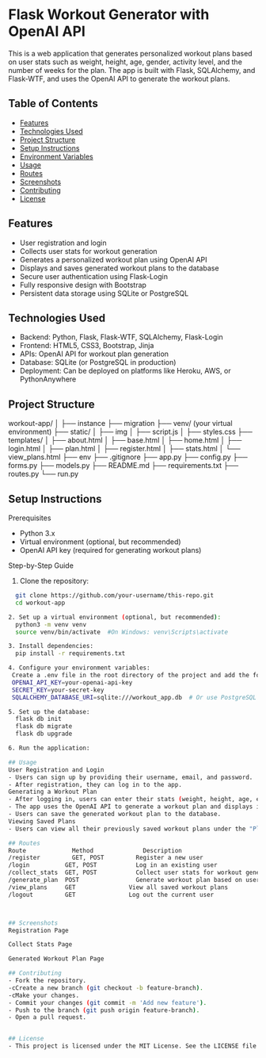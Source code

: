 # Flask Workout Generator with OpenAI API

This is a web application that generates personalized workout plans based on user stats such as weight, height, age, gender, activity level, and the number of weeks for the plan. The app is built with Flask, SQLAlchemy, and Flask-WTF, and uses the OpenAI API to generate the workout plans.

## Table of Contents

- [Features](#features)
- [Technologies Used](#technologies-used)
- [Project Structure](#project-structure)
- [Setup Instructions](#setup-instructions)
- [Environment Variables](#environment-variables)
- [Usage](#usage)
- [Routes](#routes)
- [Screenshots](#screenshots)
- [Contributing](#contributing)
- [License](#license)

## Features

- User registration and login
- Collects user stats for workout generation
- Generates a personalized workout plan using OpenAI API
- Displays and saves generated workout plans to the database
- Secure user authentication using Flask-Login
- Fully responsive design with Bootstrap
- Persistent data storage using SQLite or PostgreSQL

## Technologies Used
- Backend: Python, Flask, Flask-WTF, SQLAlchemy, Flask-Login
- Frontend: HTML5, CSS3, Bootstrap, Jinja
- APIs: OpenAI API for workout plan generation
- Database: SQLite (or PostgreSQL in production)
- Deployment: Can be deployed on platforms like Heroku, AWS, or PythonAnywhere



## Project Structure

workout-app/
│
├── instance
├── migration
├── venv/  (your virtual environment)
├── static/
│   ├── img
│   ├── script.js
│   ├── styles.css
├── templates/
│   ├── about.html
│   ├── base.html
│   ├── home.html
│   ├── login.html
│   ├── plan.html
│   ├── register.html
│   ├── stats.html
│   └── view_plans.html
├── env
├── .gitignore
├── app.py
├── config.py
├── forms.py
├── models.py
├── README.md
├── requirements.txt
├── routes.py
└── run.py

## Setup Instructions
Prerequisites
  - Python 3.x
  - Virtual environment (optional, but recommended)
  - OpenAI API key (required for generating workout plans)

Step-by-Step Guide
1. Clone the repository:
  ```bash
    git clone https://github.com/your-username/this-repo.git
    cd workout-app

2. Set up a virtual environment (optional, but recommended):
    python3 -m venv venv
    source venv/bin/activate  #On Windows: venv\Scripts\activate

3. Install dependencies:
    pip install -r requirements.txt

4. Configure your environment variables:
   Create a .env file in the root directory of the project and add the following variables:
   OPENAI_API_KEY=your-openai-api-key
   SECRET_KEY=your-secret-key
   SQLALCHEMY_DATABASE_URI=sqlite:///workout_app.db  # Or use PostgreSQL for production

5. Set up the database:
    flask db init
    flask db migrate
    flask db upgrade

6. Run the application:

## Usage
User Registration and Login
- Users can sign up by providing their username, email, and password.
- After registration, they can log in to the app.
Generating a Workout Plan
- After logging in, users can enter their stats (weight, height, age, etc.) and specify the number of weeks for the workout plan.
- The app uses the OpenAI API to generate a workout plan and displays it.
- Users can save the generated workout plan to the database.
Viewing Saved Plans
- Users can view all their previously saved workout plans under the "Plans" section.

## Routes
Route	          Method	          Description
/register	      GET, POST	        Register a new user
/login	        GET, POST	        Log in an existing user
/collect_stats	GET, POST	        Collect user stats for workout generation
/generate_plan	POST	            Generate workout plan based on user stats
/view_plans	    GET	              View all saved workout plans
/logout	        GET	              Log out the current user



## Screenshots
Registration Page

Collect Stats Page

Generated Workout Plan Page

## Contributing
- Fork the repository.
-cCreate a new branch (git checkout -b feature-branch).
-cMake your changes.
- Commit your changes (git commit -m 'Add new feature').
- Push to the branch (git push origin feature-branch).
- Open a pull request.


## License
- This project is licensed under the MIT License. See the LICENSE file for more information.
